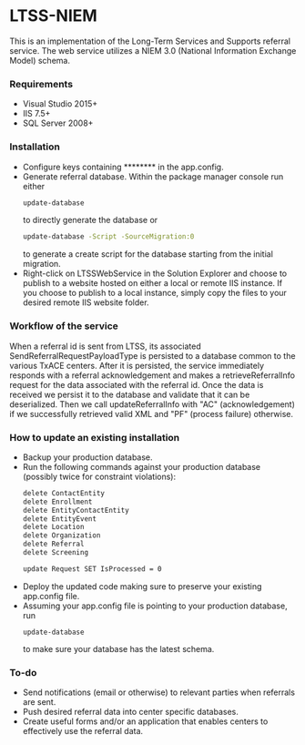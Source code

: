 # LTSS-NIEM
This is an implementation of the Long-Term Services and Supports referral service.  The web service utilizes a NIEM 3.0 (National Information Exchange Model) schema.

### Requirements
- Visual Studio 2015+
- IIS 7.5+
- SQL Server 2008+

### Installation
- Configure keys containing ******** in the app.config.
- Generate referral database.
Within the package manager console run either
   ```sh
   update-database
   ```
   to directly generate the database or
   ```sh
   update-database -Script -SourceMigration:0
   ```
   to generate a create script for the database starting from the initial migration.
- Right-click on LTSSWebService in the Solution Explorer and choose to publish to a website hosted on either a local or remote IIS instance.  If you choose to publish to a local instance, simply copy the files to your desired remote IIS website folder.

### Workflow of the service
When a referral id is sent from LTSS, its associated SendReferralRequestPayloadType is persisted to a database common to the various TxACE centers.  After it is persisted, the service immediately responds with a referral acknowledgement and makes a retrieveReferralInfo request for the data associated with the referral id.  Once the data is received we persist it to the database and validate that it can be deserialized.  Then we call updateReferralInfo with "AC" (acknowledgement) if we successfully retrieved valid XML and "PF" (process failure) otherwise.

### How to update an existing installation
- Backup your production database.
- Run the following commands against your production database (possibly twice for constraint violations):
   ```sh
   delete ContactEntity
   delete Enrollment
   delete EntityContactEntity
   delete EntityEvent
   delete Location
   delete Organization
   delete Referral
   delete Screening

   update Request SET IsProcessed = 0
   ```
- Deploy the updated code making sure to preserve your existing app.config file.
- Assuming your app.config file is pointing to your production database, run
   ```
   update-database
   ```
   to make sure your database has the latest schema.

### To-do
- Send notifications (email or otherwise) to relevant parties when referrals are sent.
- Push desired referral data into center specific databases.
- Create useful forms and/or an application that enables centers to effectively use the referral data.